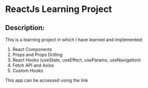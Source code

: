 # ReactJs Learning Project

## Description:
This is a learning project in which I have learned and implemented: 
1. React Components
2. Props and Props Drilling
3. React Hooks (useState, useEffect, useParams, useNavigation)
4. Fetch API and Axios
5. Custom Hooks

This app can be accessed using the link
